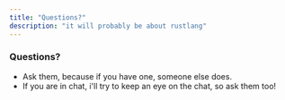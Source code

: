 ```yaml
---
title: "Questions?"
description: "it will probably be about rustlang"
---
```


### Questions?
* Ask them, because if you have one, someone else does.
* If you are in chat, i'll try to keep an eye on the chat, so ask them too!

<br />
<br />
<br />
<br />
<br />
<br />
<br />
<br />
<br />
<br />
<br />
<br />
<br />
<br />
<br />
<br />


